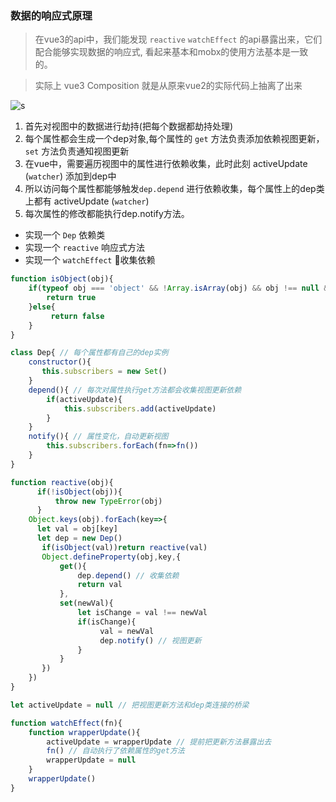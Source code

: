 ### 数据的响应式原理

>  在vue3的api中，我们能发现 `reactive` `watchEffect` 的api暴露出来，它们配合能够实现数据的响应式, 看起来基本和mobx的使用方法基本是一致的。

> 实际上 vue3 Composition 就是从原来vue2的实际代码上抽离了出来

![s](https://cn.vuejs.org/images/data.png)

1. 首先对视图中的数据进行劫持(把每个数据都劫持处理)
2. 每个属性都会生成一个dep对象,每个属性的 `get` 方法负责添加依赖视图更新，`set` 方法负责通知视图更新
3. 在vue中，需要遍历视图中的属性进行依赖收集，此时此刻 activeUpdate (`watcher`) 添加到dep中
4. 所以访问每个属性都能够触发`dep.depend` 进行依赖收集，每个属性上的dep类上都有 activeUpdate (`watcher`)
5. 每次属性的修改都能执行dep.notify方法。

- 实现一个 `Dep` 依赖类
- 实现一个 `reactive` 响应式方法
- 实现一个 `watchEffect` 收集依赖

```js
function isObject(obj){
    if(typeof obj === 'object' && !Array.isArray(obj) && obj !== null && obj !== undefined ){
        return true
    }else{
         return false
    }
}

class Dep{ // 每个属性都有自己的dep实例
    constructor(){
       this.subscribers = new Set()
    }
    depend(){ // 每次对属性执行get方法都会收集视图更新依赖
        if(activeUpdate){
            this.subscribers.add(activeUpdate)
        }
    }
    notify(){ // 属性变化，自动更新视图
        this.subscribers.forEach(fn=>fn())
    }
}

function reactive(obj){
      if(!isObject(obj)){
          throw new TypeError(obj)
      }
    Object.keys(obj).forEach(key=>{
      let val = obj[key]
      let dep = new Dep()
       if(isObject(val))return reactive(val)
       Object.defineProperty(obj,key,{
           get(){
               dep.depend() // 收集依赖
               return val
           },
           set(newVal){
               let isChange = val !== newVal
               if(isChange){
                    val = newVal
                    dep.notify() // 视图更新
               }
           }
       })
    })
}

let activeUpdate = null // 把视图更新方法和dep类连接的桥梁

function watchEffect(fn){
    function wrapperUpdate(){
        activeUpdate = wrapperUpdate // 提前把更新方法暴露出去
        fn() // 自动执行了依赖属性的get方法
        wrapperUpdate = null
    }
    wrapperUpdate()
}

```
